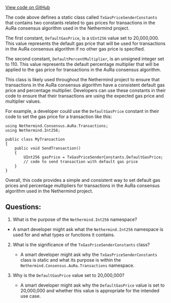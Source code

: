[View code on GitHub](https://github.com/NethermindEth/nethermind/src/Nethermind/Nethermind.Consensus.AuRa/Transactions/TxGasPriceSenderConstants.cs)

The code above defines a static class called `TxGasPriceSenderConstants` that contains two constants related to gas prices for transactions in the AuRa consensus algorithm used in the Nethermind project. 

The first constant, `DefaultGasPrice`, is a `UInt256` value set to 20,000,000. This value represents the default gas price that will be used for transactions in the AuRa consensus algorithm if no other gas price is specified. 

The second constant, `DefaultPercentMultiplier`, is an unsigned integer set to 110. This value represents the default percentage multiplier that will be applied to the gas price for transactions in the AuRa consensus algorithm. 

This class is likely used throughout the Nethermind project to ensure that transactions in the AuRa consensus algorithm have a consistent default gas price and percentage multiplier. Developers can use these constants in their code to ensure that their transactions are using the expected gas price and multiplier values. 

For example, a developer could use the `DefaultGasPrice` constant in their code to set the gas price for a transaction like this:

```
using Nethermind.Consensus.AuRa.Transactions;
using Nethermind.Int256;

public class MyTransaction
{
    public void SendTransaction()
    {
        UInt256 gasPrice = TxGasPriceSenderConstants.DefaultGasPrice;
        // code to send transaction with default gas price
    }
}
```

Overall, this code provides a simple and consistent way to set default gas prices and percentage multipliers for transactions in the AuRa consensus algorithm used in the Nethermind project.
## Questions: 
 1. What is the purpose of the `Nethermind.Int256` namespace?
   - A smart developer might ask what the `Nethermind.Int256` namespace is used for and what types or functions it contains.

2. What is the significance of the `TxGasPriceSenderConstants` class?
   - A smart developer might ask why the `TxGasPriceSenderConstants` class is static and what its purpose is within the `Nethermind.Consensus.AuRa.Transactions` namespace.

3. Why is the `DefaultGasPrice` value set to 20,000,000?
   - A smart developer might ask why the `DefaultGasPrice` value is set to 20,000,000 and whether this value is appropriate for the intended use case.